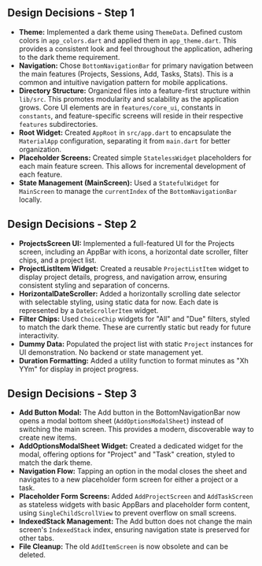## Design Decisions - Step 1

- **Theme:** Implemented a dark theme using `ThemeData`. Defined custom colors in `app_colors.dart` and applied them in `app_theme.dart`. This provides a consistent look and feel throughout the application, adhering to the dark theme requirement.
- **Navigation:** Chose `BottomNavigationBar` for primary navigation between the main features (Projects, Sessions, Add, Tasks, Stats). This is a common and intuitive navigation pattern for mobile applications.
- **Directory Structure:** Organized files into a feature-first structure within `lib/src`. This promotes modularity and scalability as the application grows. Core UI elements are in `features/core_ui`, constants in `constants`, and feature-specific screens will reside in their respective `features` subdirectories.
- **Root Widget:** Created `AppRoot` in `src/app.dart` to encapsulate the `MaterialApp` configuration, separating it from `main.dart` for better organization.
- **Placeholder Screens:** Created simple `StatelessWidget` placeholders for each main feature screen. This allows for incremental development of each feature.
- **State Management (MainScreen):** Used a `StatefulWidget` for `MainScreen` to manage the `currentIndex` of the `BottomNavigationBar` locally.

## Design Decisions - Step 2

- **ProjectsScreen UI:** Implemented a full-featured UI for the Projects screen, including an AppBar with icons, a horizontal date scroller, filter chips, and a project list.
- **ProjectListItem Widget:** Created a reusable `ProjectListItem` widget to display project details, progress, and navigation arrow, ensuring consistent styling and separation of concerns.
- **HorizontalDateScroller:** Added a horizontally scrolling date selector with selectable styling, using static data for now. Each date is represented by a `DateScrollerItem` widget.
- **Filter Chips:** Used `ChoiceChip` widgets for "All" and "Due" filters, styled to match the dark theme. These are currently static but ready for future interactivity.
- **Dummy Data:** Populated the project list with static `Project` instances for UI demonstration. No backend or state management yet.
- **Duration Formatting:** Added a utility function to format minutes as "Xh YYm" for display in project progress.

## Design Decisions - Step 3

- **Add Button Modal:** The Add button in the BottomNavigationBar now opens a modal bottom sheet (`AddOptionsModalSheet`) instead of switching the main screen. This provides a modern, discoverable way to create new items.
- **AddOptionsModalSheet Widget:** Created a dedicated widget for the modal, offering options for "Project" and "Task" creation, styled to match the dark theme.
- **Navigation Flow:** Tapping an option in the modal closes the sheet and navigates to a new placeholder form screen for either a project or a task.
- **Placeholder Form Screens:** Added `AddProjectScreen` and `AddTaskScreen` as stateless widgets with basic AppBars and placeholder form content, using `SingleChildScrollView` to prevent overflow on small screens.
- **IndexedStack Management:** The Add button does not change the main screen's `IndexedStack` index, ensuring navigation state is preserved for other tabs.
- **File Cleanup:** The old `AddItemScreen` is now obsolete and can be deleted.
